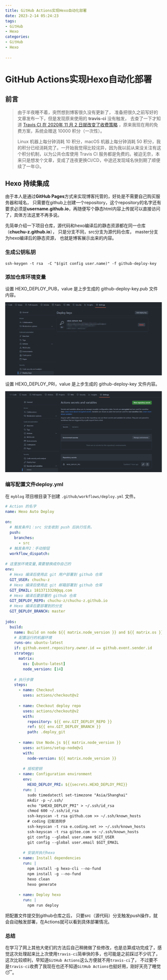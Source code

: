 ```yaml
---
title: GitHub Actions实现Hexo自动化部署
date: 2023-2-14 05:24:23
tags: 
- GitHub
- Hexo
categories: 
- GitHub
- Hexo

---
```




# GitHub Actions实现Hexo自动化部署



## 前言

>由于半夜睡不着，突然想到博客很久没有更新了， 准备把很久之前写好的文章发布一下，但是发现原来使用的 **travis-ci** 没有触发， 去查了一下才知道 [Travis CI 在 2020年 11 月 2 日就改变了收费策略](https://blog.travis-ci.com/2020-11-02-travis-ci-new-billing) ，原来我现在用的免费方案，系统会赠送 10000 积分（一次性）。
>
><!--more-->
>
>Linux 机器上每分钟消耗 10 积分，macOS 机器上每分钟消耗 50 积分，我的积分已经消耗完了。一开始我觉得比较诧异，因为我以前从来没关注有这个积分机制，以为公共仓库使用 Travis CI 服务都是免费的。被迫无奈，本来只是想发个文章，变成了连夜更换CI/CD，中途还发现域名快到期了顺便续了一年😥。



## Hexo 持续集成

由于本人是通过**GitHub Pages**方式来实现博客托管的，好处是不需要自己购买服务器和域名， 只需要在github上创建一个repository，这个repository的名字还有要求必须是**username.github.io**，再随便写个静态html内容上传就可以直接访问了，具体方法这里不再多说。

先简单介绍一下项目仓库，源代码和hexo编译后的静态资源都在同一仓库（**chuchu-z.github.io**）， 只是分支不同，src分支为源代码仓库， master分支为hexo编译后的静态资源， 也就是博客展示出来的内容。



### 生成公钥私钥

```
ssh-keygen -t rsa  -C "$(git config user.name)" -f github-deploy-key
```



### 添加仓库环境变量

设置 HEXO_DEPLOY_PUB，value 是上步生成的 github-deploy-key.pub 文件内容。

![](./hexo-blog-git-actions/image-20230214054920822.png)

设置 HEXO_DEPLOY_PRI，value 是上步生成的 github-deploy-key 文件内容。

![](./hexo-blog-git-actions/image-20230214055043562.png)



### 编写配置文件deploy.yml

在 `myblog` 项目根目录下创建 `.github/workflows/deploy.yml` 文件。

```yml
# Action 的名字
name: Hexo Auto Deploy

on:
  # 触发条件1：src 分支收到 push 后执行任务。
  push:
    branches:
      - src
  # 触发条件2：手动按钮
  workflow_dispatch:

# 这里放环境变量,需要替换成你自己的
env:
  # Hexo 编译后使用此 git 用户部署到 github 仓库
  GIT_USER: chuchu-z
  # Hexo 编译后使用此 git 邮箱部署到 github 仓库
  GIT_EMAIL: 1813713320@qq.com
  # Hexo 编译后要部署的 github 仓库
  GIT_DEPLOY_REPO: chuchu-z/chuchu-z.github.io
  # Hexo 编译后要部署到的分支
  GIT_DEPLOY_BRANCH: master

jobs:
  build:
    name: Build on node ${{ matrix.node_version }} and ${{ matrix.os }}
    # 配置运行的机器环境
    runs-on: ubuntu-latest
    if: github.event.repository.owner.id == github.event.sender.id
    strategy:
      matrix:
        os: [ubuntu-latest]
        node_version: [14]

	# 执行步骤
    steps:
      - name: Checkout
        uses: actions/checkout@v2

      - name: Checkout deploy repo
        uses: actions/checkout@v2
        with:
          repository: ${{ env.GIT_DEPLOY_REPO }}
          ref: ${{ env.GIT_DEPLOY_BRANCH }}
          path: .deploy_git

      - name: Use Node.js ${{ matrix.node_version }}
        uses: actions/setup-node@v1
        with:
          node-version: ${{ matrix.node_version }}

		# 授权密钥
      - name: Configuration environment
        env:
          HEXO_DEPLOY_PRI: ${{secrets.HEXO_DEPLOY_PRI}}
        run: |
          sudo timedatectl set-timezone "Asia/Shanghai"
          mkdir -p ~/.ssh/
          echo "$HEXO_DEPLOY_PRI" > ~/.ssh/id_rsa
          chmod 600 ~/.ssh/id_rsa
          ssh-keyscan -t rsa github.com >> ~/.ssh/known_hosts
          # coding 已取消同步
          ssh-keyscan -t rsa e.coding.net >> ~/.ssh/known_hosts
          ssh-keyscan -t rsa gitee.com >> ~/.ssh/known_hosts
          git config --global user.name $GIT_USER
          git config --global user.email $GIT_EMAIL

		# 安装并执行hexo
      - name: Install dependencies
        run: |
          npm install -g hexo-cli --no-fund
          npm install -g --no-fund
          hexo clean
          hexo generate

      - name: Deploy hexo
        run: |
          npm run deploy


```



把配置文件提交到github仓库之后， 只要src（源代码）分支触发push操作，就会自动触发部署，在Actions就可以看到具体部署情况。



### 总结

在学习了网上其他大佬们的方法后自己稍微做了些修改，也是总算成功完成了，感觉这次处理起来比上次使用`travis-ci`简单快的多，也可能是之前踩过不少坑了，这次比较顺利，早知道`GitHub Actions`这么方便就不用`travis-ci`了， 不过要不是`travis-ci`收费了我现在也还不知道`GitHub Actions`也挺好用，刚好天亮了睡觉😴。

